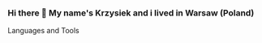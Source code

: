 ### Hi there 👋 My name's Krzysiek and i lived in Warsaw (Poland)

<!--
**kparkitny/kparkitny** is a ✨ _special_ ✨ repository because its `README.md` (this file) appears on your GitHub profile.

Here are some ideas to get you started:

 💻 Junior Developers Interested in Web and Infrastructure
* ⏰ I think perseverance is my biggest strength
* 📝 I mainly use Javascript and React, and I'm interested in new Frontend technology
(...)
* 🤔 I’m looking for my first job in Frontend

- 💬 Any questions, just ask. krzysztof@parkitny.eu / https://www.linkedin.com/in/krzysztof-parkitny/

-->

Languages and Tools

       
